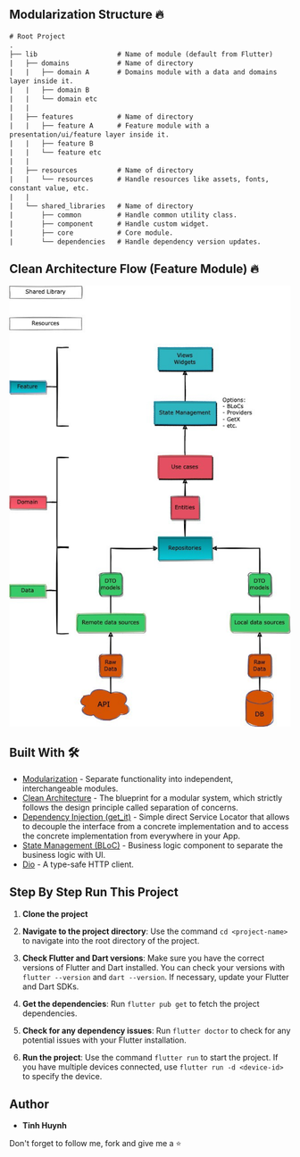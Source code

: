 ## Modularization Structure 🔥

    # Root Project
    .
    ├── lib                    # Name of module (default from Flutter)
    |   ├── domains            # Name of directory
    |   |   ├── domain A       # Domains module with a data and domains layer inside it.
    |   |   ├── domain B
    |   |   └── domain etc
    |   |
    |   ├── features           # Name of directory
    |   |   ├── feature A      # Feature module with a presentation/ui/feature layer inside it.
    |   |   ├── feature B
    |   |   └── feature etc
    |   |
    |   ├── resources          # Name of directory
    |   |   └── resources      # Handle resources like assets, fonts, constant value, etc.
    |   |
    |   └── shared_libraries   # Name of directory
    |       ├── common         # Handle common utility class.
    |       ├── component      # Handle custom widget.
    |       ├── core           # Core module.
    |       └── dependencies   # Handle dependency version updates.


## Clean Architecture Flow (Feature Module) 🔥
<pre>
<img src="docs/architecture.jpeg">
</pre>


## Built With 🛠
* [Modularization](https://medium.com/flutter-community/mastering-flutter-modularization-in-several-ways-f5bced19101a) - Separate functionality into independent, interchangeable modules.
* [Clean Architecture](https://medium.com/ruangguru/an-introduction-to-flutter-clean-architecture-ae00154001b0) - The blueprint for a modular system, which strictly follows the design principle called separation of concerns.
* [Dependency Injection (get_it)](https://pub.dev/packages/get_it) - Simple direct Service Locator that allows to decouple the interface from a concrete implementation and to access the concrete implementation from everywhere in your App.
* [State Management (BLoC)](https://bloclibrary.dev/) - Business logic component to separate the business logic with UI.
* [Dio](https://github.com/flutterchina/dio/) - A type-safe HTTP client.


## Step By Step Run This Project
1. **Clone the project**

2. **Navigate to the project directory**: Use the command `cd <project-name>` to navigate into the root directory of the project.

3. **Check Flutter and Dart versions**: Make sure you have the correct versions of Flutter and Dart installed. You can check your versions with `flutter --version` and `dart --version`. If necessary, update your Flutter and Dart SDKs.

4. **Get the dependencies**: Run `flutter pub get` to fetch the project dependencies.

5. **Check for any dependency issues**: Run `flutter doctor` to check for any potential issues with your Flutter installation.

6. **Run the project**: Use the command `flutter run` to start the project. If you have multiple devices connected, use `flutter run -d <device-id>` to specify the device.


## Author

* **Tinh Huynh**

Don't forget to follow me, fork and give me a ⭐

